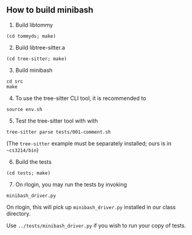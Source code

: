 
How to build minibash
---------------------

1. Build libtommy
```
(cd tommyds; make)
```

2. Build libtree-sitter.a
```
(cd tree-sitter; make)
```

3. Build minibash

```
cd src
make
```

4. To use the tree-sitter CLI tool, it is recommended to
```
source env.sh
```

5. Test the tree-sitter tool with with
```
tree-sitter parse tests/001-comment.sh
```
(The `tree-sitter` example must be separately installed; ours is in
`~cs3214/bin`)

6. Build the tests

```
(cd tests; make)
```

7. On rlogin, you may run the tests by invoking 

```
minibash_driver.py
```

On rlogin, this will pick up `minibash_driver.py` installed in our class directory.

Use `../tests/minibash_driver.py` if you wish to run your copy of tests.

